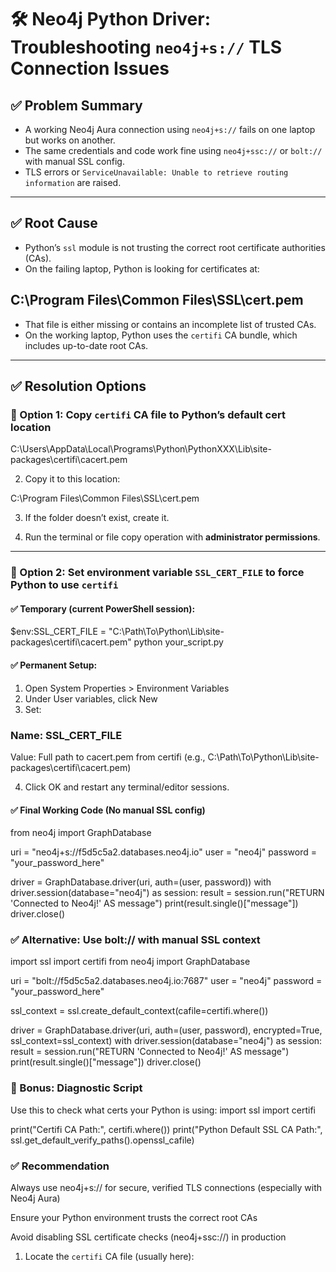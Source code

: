 # 🛠️ Neo4j Python Driver: Troubleshooting `neo4j+s://` TLS Connection Issues

## ✅ Problem Summary

- A working Neo4j Aura connection using `neo4j+s://` fails on one laptop but works on another.
- The same credentials and code work fine using `neo4j+ssc://` or `bolt://` with manual SSL config.
- TLS errors or `ServiceUnavailable: Unable to retrieve routing information` are raised.

---

## ✅ Root Cause

- Python’s `ssl` module is not trusting the correct root certificate authorities (CAs).
- On the failing laptop, Python is looking for certificates at:

## C:\Program Files\Common Files\SSL\cert.pem

- That file is either missing or contains an incomplete list of trusted CAs.
- On the working laptop, Python uses the `certifi` CA bundle, which includes up-to-date root CAs.

---

## ✅ Resolution Options

### 🔧 Option 1: Copy `certifi` CA file to Python’s default cert location
C:\Users<YourUsername>\AppData\Local\Programs\Python\PythonXXX\Lib\site-packages\certifi\cacert.pem

2. Copy it to this location:

C:\Program Files\Common Files\SSL\cert.pem

3. If the folder doesn’t exist, create it.

4. Run the terminal or file copy operation with **administrator permissions**.

---

### 🔧 Option 2: Set environment variable `SSL_CERT_FILE` to force Python to use `certifi`

#### ✅ Temporary (current PowerShell session):

$env:SSL_CERT_FILE = "C:\Path\To\Python\Lib\site-packages\certifi\cacert.pem"
python your_script.py
#### ✅ Permanent Setup:
1. Open System Properties > Environment Variables
2. Under User variables, click New
3. Set:

### Name: SSL_CERT_FILE
Value: Full path to cacert.pem from certifi (e.g., C:\Path\To\Python\Lib\site-packages\certifi\cacert.pem)

4. Click OK and restart any terminal/editor sessions.

#### ✅ Final Working Code (No manual SSL config)
from neo4j import GraphDatabase

uri = "neo4j+s://f5d5c5a2.databases.neo4j.io"
user = "neo4j"
password = "your_password_here"

driver = GraphDatabase.driver(uri, auth=(user, password))
with driver.session(database="neo4j") as session:
    result = session.run("RETURN 'Connected to Neo4j!' AS message")
    print(result.single()["message"])
driver.close()

### ✅ Alternative: Use bolt:// with manual SSL context
import ssl
import certifi
from neo4j import GraphDatabase

uri = "bolt://f5d5c5a2.databases.neo4j.io:7687"
user = "neo4j"
password = "your_password_here"

ssl_context = ssl.create_default_context(cafile=certifi.where())

driver = GraphDatabase.driver(uri, auth=(user, password), encrypted=True, ssl_context=ssl_context)
with driver.session(database="neo4j") as session:
    result = session.run("RETURN 'Connected to Neo4j!' AS message")
    print(result.single()["message"])
driver.close()
### 🧪 Bonus: Diagnostic Script
Use this to check what certs your Python is using:
import ssl
import certifi

print("Certifi CA Path:", certifi.where())
print("Python Default SSL CA Path:", ssl.get_default_verify_paths().openssl_cafile)
### ✅ Recommendation
Always use neo4j+s:// for secure, verified TLS connections (especially with Neo4j Aura)

Ensure your Python environment trusts the correct root CAs

Avoid disabling SSL certificate checks (neo4j+ssc://) in production

1. Locate the `certifi` CA file (usually here):


